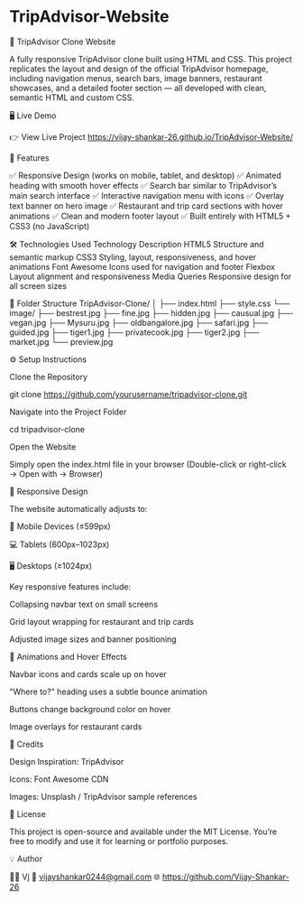 # TripAdvisor-Website

🧭 TripAdvisor Clone Website

A fully responsive TripAdvisor clone built using HTML and CSS.
This project replicates the layout and design of the official TripAdvisor homepage, including navigation menus, search bars, image banners, restaurant showcases, and a detailed footer section — all developed with clean, semantic HTML and custom CSS.

🖥️ Live Demo

👉 View Live Project
 https://vijay-shankar-26.github.io/TripAdvisor-Website/

🚀 Features

✅ Responsive Design (works on mobile, tablet, and desktop)
✅ Animated heading with smooth hover effects
✅ Search bar similar to TripAdvisor’s main search interface
✅ Interactive navigation menu with icons
✅ Overlay text banner on hero image
✅ Restaurant and trip card sections with hover animations
✅ Clean and modern footer layout
✅ Built entirely with HTML5 + CSS3 (no JavaScript)

🛠️ Technologies Used
Technology	Description
HTML5	Structure and semantic markup
CSS3	Styling, layout, responsiveness, and hover animations
Font Awesome	Icons used for navigation and footer
Flexbox	Layout alignment and responsiveness
Media Queries	Responsive design for all screen sizes

📂 Folder Structure
TripAdvisor-Clone/
│
├── index.html
├── style.css
└── image/
    ├── bestrest.jpg
    ├── fine.jpg
    ├── hidden.jpg
    ├── causual.jpg
    ├── vegan.jpg
    ├── Mysuru.jpg
    ├── oldbangalore.jpg
    ├── safari.jpg
    ├── guided.jpg
    ├── tiger1.jpg
    ├── privatecook.jpg
    ├── tiger2.jpg
    ├── market.jpg
    └── preview.jpg

⚙️ Setup Instructions

Clone the Repository

git clone https://github.com/yourusername/tripadvisor-clone.git


Navigate into the Project Folder

cd tripadvisor-clone


Open the Website

Simply open the index.html file in your browser
(Double-click or right-click → Open with → Browser)

🧩 Responsive Design

The website automatically adjusts to:

📱 Mobile Devices (≤599px)

💻 Tablets (600px–1023px)

🖥️ Desktops (≥1024px)

Key responsive features include:

Collapsing navbar text on small screens

Grid layout wrapping for restaurant and trip cards

Adjusted image sizes and banner positioning

🌈 Animations and Hover Effects

Navbar icons and cards scale up on hover

"Where to?" heading uses a subtle bounce animation

Buttons change background color on hover

Image overlays for restaurant cards

🧾 Credits

Design Inspiration: TripAdvisor

Icons: Font Awesome CDN

Images: Unsplash / TripAdvisor sample references

📜 License

This project is open-source and available under the MIT License.
You’re free to modify and use it for learning or portfolio purposes.

💡 Author

👨‍💻 Vj
📧 vijayshankar0244@gmail.com
🌐 https://github.com/Vijay-Shankar-26
